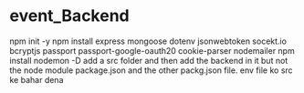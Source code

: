 # event_Backend
npm init -y
npm install express mongoose dotenv jsonwebtoken socekt.io bcryptjs passport passport-google-oauth20 cookie-parser nodemailer
npm install nodemon -D
add a src folder and then add the backend in it but not the node module package.json and the other packg.json file.
env file ko src ke bahar dena
